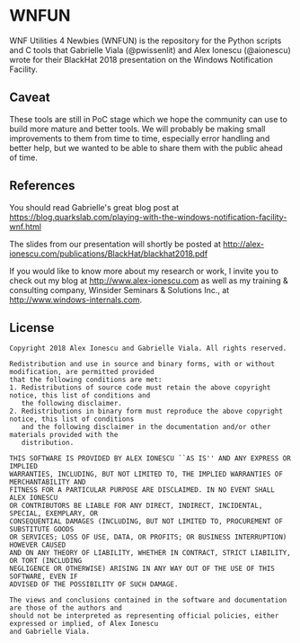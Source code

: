 # WNFUN
WNF Utilities 4 Newbies (WNFUN) is the repository for the Python scripts and C tools that Gabrielle Viala (@pwissenlit) and Alex Ionescu (@aionescu) wrote for their BlackHat 2018 presentation on the Windows Notification Facility.

## Caveat

These tools are still in PoC stage which we hope the community can use to build more mature and better tools. We will probably be making small improvements to them from time to time, especially error handling and better help, but we wanted to be able to share them with the public ahead of time.

## References

You should read Gabrielle's great blog post at https://blog.quarkslab.com/playing-with-the-windows-notification-facility-wnf.html

The slides from our presentation will shortly be posted at http://alex-ionescu.com/publications/BlackHat/blackhat2018.pdf

If you would like to know more about my research or work, I invite you to check out my blog at http://www.alex-ionescu.com as well as my training & consulting company, Winsider Seminars & Solutions Inc., at http://www.windows-internals.com.

## License

```
Copyright 2018 Alex Ionescu and Gabrielle Viala. All rights reserved. 

Redistribution and use in source and binary forms, with or without modification, are permitted provided
that the following conditions are met: 
1. Redistributions of source code must retain the above copyright notice, this list of conditions and
   the following disclaimer. 
2. Redistributions in binary form must reproduce the above copyright notice, this list of conditions
   and the following disclaimer in the documentation and/or other materials provided with the 
   distribution. 

THIS SOFTWARE IS PROVIDED BY ALEX IONESCU ``AS IS'' AND ANY EXPRESS OR IMPLIED
WARRANTIES, INCLUDING, BUT NOT LIMITED TO, THE IMPLIED WARRANTIES OF MERCHANTABILITY AND
FITNESS FOR A PARTICULAR PURPOSE ARE DISCLAIMED. IN NO EVENT SHALL ALEX IONESCU
OR CONTRIBUTORS BE LIABLE FOR ANY DIRECT, INDIRECT, INCIDENTAL, SPECIAL, EXEMPLARY, OR
CONSEQUENTIAL DAMAGES (INCLUDING, BUT NOT LIMITED TO, PROCUREMENT OF SUBSTITUTE GOODS
OR SERVICES; LOSS OF USE, DATA, OR PROFITS; OR BUSINESS INTERRUPTION) HOWEVER CAUSED
AND ON ANY THEORY OF LIABILITY, WHETHER IN CONTRACT, STRICT LIABILITY, OR TORT (INCLUDING
NEGLIGENCE OR OTHERWISE) ARISING IN ANY WAY OUT OF THE USE OF THIS SOFTWARE, EVEN IF
ADVISED OF THE POSSIBILITY OF SUCH DAMAGE.

The views and conclusions contained in the software and documentation are those of the authors and
should not be interpreted as representing official policies, either expressed or implied, of Alex Ionescu
and Gabrielle Viala.
```